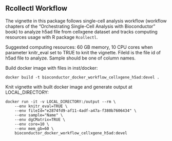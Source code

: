 ## Rcollectl Workflow

The vignette in this package follows single-cell analysis workflow
(workflow chapters of the “Orchestrating Single-Cell Analysis with
Bioconductor” book) to analyze h5ad file from cellxgene dataset and
tracks computing resources usage with R package `Rcollectl`.

Suggested computing resources: 60 GB memory, 10 CPU cores when parameter
knitr\_eval set to TRUE to knit the vignette. FileId is the file id of
h5ad file to analyze. Sample should be one of column names.

Build docker image with files in inst/docker:

    docker build -t bioconductor_docker_workflow_cellxgene_h5ad:devel .

Knit vignette with built docker image and generate output at
LOCAL\_DIRECTORY:

    docker run -it -v LOCAL_DIRECTORY:/output --rm \
        --env knitr_eval=TRUE \
        --env fileId="e2874fd9-af11-4adf-a47a-f380b7606434" \
        --env sample="Name" \
        --env dgCMatrix=TRUE \
        --env core=10 \
        --env mem_gb=60 \
        bioconductor_docker_workflow_cellxgene_h5ad:devel

